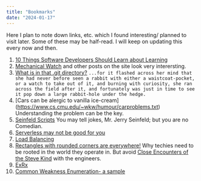```yaml
---
title: "Bookmarks"
date: "2024-01-17"
---
```


Here I plan to note down links, etc. which I found interesting/ planned to visit later. Some of these may be half-read. I will keep on updating this every now and then.

1. [10 Things Software Developers Should Learn about Learning](https://cacm.acm.org/magazines/2024/1/278891-10-things-software-developers-should-learn-about-learning/fulltext)
2. [Mechanical Watch](https://ciechanow.ski/mechanical-watch/) and other posts on the site look very interersting.
3. [What is in that .git directory?](https://blog.meain.io/2023/what-is-in-dot-git/) `...for it flashed across her mind that she had never before seen a rabbit with either a waistcoat-pocket, or a watch to take out of it, and burning with curiosity, she ran across the field after it, and fortunately was just in time to see it pop down a large rabbit-hole under the hedge.`
4. [Cars can be alergic to vanilla ice-cream] (https://www.cs.cmu.edu/~wkw/humour/carproblems.txt) Understanding the problem can be the key.
5. [Seinfeld Scripts](https://www.seinfeldscripts.com/seinfeld-scripts.html) You may tell jokes, Mr. Jerry Seinfeld; but you are no Comedian.
6. [Serverless may not be good for you](https://www.primevideotech.com/video-streaming/scaling-up-the-prime-video-audio-video-monitoring-service-and-reducing-costs-by-90)
7. [Load Balancing](https://samwho.dev/load-balancing/)
8. [Rectangles with rounded corners are everywhere!](https://www.folklore.org/Round_Rects_Are_Everywhere.html) Why techies need to be rooted in the world they operate in. But avoid [Close Encounters of the Steve Kind](https://www.macfolklore.org/Close_Encounters_of_the_Steve_Kind.html) with the engineers.
9. [ExRx](https://exrx.net/Lists/Directory)
10. [Common Weakness Enumeration- a sample](https://cwe.mitre.org/data/definitions/22.html)